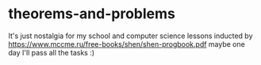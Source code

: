 # theorems-and-problems

It's just nostalgia for my school and computer science lessons inducted by https://www.mccme.ru/free-books/shen/shen-progbook.pdf
maybe one day I'll pass all the tasks :)
